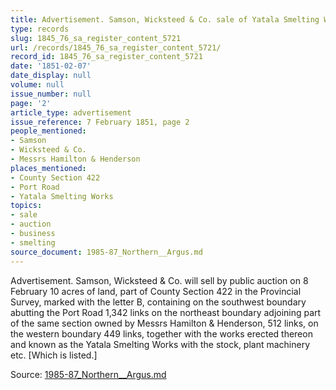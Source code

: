 ```yaml
---
title: Advertisement. Samson, Wicksteed & Co. sale of Yatala Smelting Works
type: records
slug: 1845_76_sa_register_content_5721
url: /records/1845_76_sa_register_content_5721/
record_id: 1845_76_sa_register_content_5721
date: '1851-02-07'
date_display: null
volume: null
issue_number: null
page: '2'
article_type: advertisement
issue_reference: 7 February 1851, page 2
people_mentioned:
- Samson
- Wicksteed & Co.
- Messrs Hamilton & Henderson
places_mentioned:
- County Section 422
- Port Road
- Yatala Smelting Works
topics:
- sale
- auction
- business
- smelting
source_document: 1985-87_Northern__Argus.md
---
```


Advertisement.  Samson, Wicksteed & Co. will sell by public auction on 8 February 10 acres of land, part of County Section 422 in the Provincial Survey, marked with the letter B, containing on the southwest boundary abutting the Port Road 1,342 links on the northeast boundary adjoining part of the same section owned by Messrs Hamilton & Henderson, 512 links, on the western boundary 449 links, together with the works erected thereon and known as the Yatala Smelting Works with the stock, plant machinery etc. [Which is listed.]

Source: [1985-87_Northern__Argus.md](/downloads/markdown/1985-87_Northern__Argus.md)
